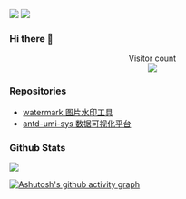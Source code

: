 ![](https://img.shields.io/badge/-Vue.js-29beb0?style=flat-square&logo=vue.js&labelColor=ffffff&color=4FC08D)
![](https://img.shields.io/badge/-React-29beb0?style=flat-square&logo=React&labelColor=ffffff&color=61DAFB)


### Hi there 👋

<p align="center"> 
  Visitor count<br>
  <img src="https://profile-counter.glitch.me/mpw0311/count.svg" />
</p>

### Repositories

- [watermark 图片水印工具](https://mpw0311.github.io/watermark/)
- [antd-umi-sys 数据可视化平台](https://github.com/mpw0311/antd-umi-sys)

### Github Stats

![](https://github-readme-stats.vercel.app/api?username=mpw0311&hide_title=true&show_icons=true&icon_color=007aff&text_color=333&bg_color=fff)

[![Ashutosh's github activity graph](https://activity-graph.herokuapp.com/graph?username=mpw0311&theme=react-dark)](https://github.com/ashutosh00710/github-readme-activity-graph)


<!--
**mpw0311/mpw0311** is a ✨ _special_ ✨ repository because its `README.md` (this file) appears on your GitHub profile.

Here are some ideas to get you started:

- 🔭 I’m currently working on ...
- 🌱 I’m currently learning ...
- 👯 I’m looking to collaborate on ...
- 🤔 I’m looking for help with ...
- 💬 Ask me about ...
- 📫 How to reach me: ...
- 😄 Pronouns: ...
- ⚡ Fun fact: ...
-->
